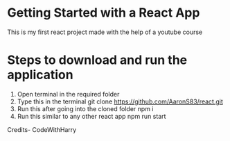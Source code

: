 # Getting Started with a React App

This is my first react project made with the help of a youtube course

# Steps to download and run the application

1) Open terminal in the required folder
2) Type this in the terminal
   git clone https://github.com/AaronS83/react.git
3) Run this after going into the cloned folder
   npm i
4) Run this similar to any other react app
   npm run start

Credits- CodeWithHarry

